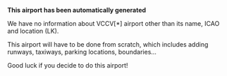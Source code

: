 **This airport has been automatically generated**

We have no information about VCCV[*] airport other than its name, ICAO and location (LK).

This airport will have to be done from scratch, which includes adding runways, taxiways, parking locations, boundaries...

Good luck if you decide to do this airport!